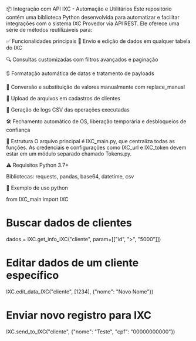 📦 Integração com API IXC - Automação e Utilitários
Este repositório contém uma biblioteca Python desenvolvida para automatizar e facilitar integrações com o sistema IXC Provedor via API REST. Ele oferece uma série de métodos reutilizáveis para:

✅ Funcionalidades principais
🔄 Envio e edição de dados em qualquer tabela do IXC

🔍 Consultas customizadas com filtros avançados e paginação

🔃 Formatação automática de datas e tratamento de payloads

🧠 Conversão e substituição de valores manualmente com replace_manual

📂 Upload de arquivos em cadastros de clientes

🧾 Geração de logs CSV das operações executadas

🛠️ Fechamento automático de OS, liberação temporária e desbloqueios de confiança

📁 Estrutura
O arquivo principal é IXC_main.py, que centraliza todas as funções. As credenciais e configurações como IXC_url e IXC_token devem estar em um módulo separado chamado Tokens.py.

⚠️ Requisitos
Python 3.7+

Bibliotecas: requests, pandas, base64, datetime, csv

🚀 Exemplo de uso
python

from IXC_main import IXC

# Buscar dados de clientes
dados = IXC.get_info_IXC("cliente", param=[["id", ">", "5000"]])

# Editar dados de um cliente específico
IXC.edit_data_IXC("cliente", [1234], {"nome": "Novo Nome"})

# Enviar novo registro para IXC
IXC.send_to_IXC("cliente", {"nome": "Teste", "cpf": "00000000000"})
